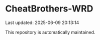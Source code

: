 # CheatBrothers-WRD

Last updated: 2025-06-09 20:13:14

This repository is automatically maintained.
